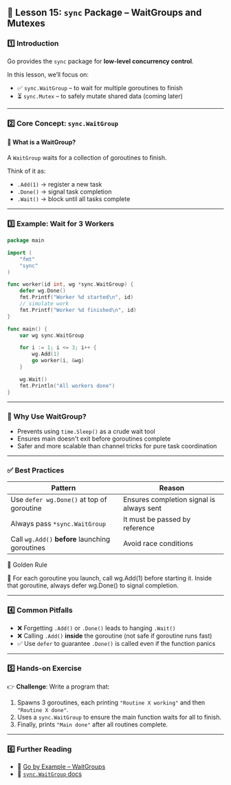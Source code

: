 ## **📌 Lesson 15: `sync` Package – WaitGroups and Mutexes**

### **1️⃣ Introduction**

Go provides the `sync` package for **low-level concurrency control**.

In this lesson, we’ll focus on:

* ✅ `sync.WaitGroup` – to wait for multiple goroutines to finish
* ⏳ `sync.Mutex` – to safely mutate shared data (coming later)

---

### **2️⃣ Core Concept: `sync.WaitGroup`**

#### 🔹 What is a WaitGroup?

A `WaitGroup` waits for a collection of goroutines to finish.

Think of it as:

* `.Add(1)` → register a new task
* `.Done()` → signal task completion
* `.Wait()` → block until all tasks complete

---

### **3️⃣ Example: Wait for 3 Workers**

```go
package main

import (
	"fmt"
	"sync"
)

func worker(id int, wg *sync.WaitGroup) {
	defer wg.Done()
	fmt.Printf("Worker %d started\n", id)
	// simulate work
	fmt.Printf("Worker %d finished\n", id)
}

func main() {
	var wg sync.WaitGroup

	for i := 1; i <= 3; i++ {
		wg.Add(1)
		go worker(i, &wg)
	}

	wg.Wait()
	fmt.Println("All workers done")
}
```

---

### 🔐 Why Use WaitGroup?

* Prevents using `time.Sleep()` as a crude wait tool
* Ensures main doesn't exit before goroutines complete
* Safer and more scalable than channel tricks for pure task coordination

---

### ✅ Best Practices

| Pattern                                         | Reason                                   |
| ----------------------------------------------- | ---------------------------------------- |
| Use `defer wg.Done()` at top of goroutine       | Ensures completion signal is always sent |
| Always pass `*sync.WaitGroup`                   | It must be passed by reference           |
| Call `wg.Add()` **before** launching goroutines | Avoid race conditions                    |

🔐 Golden Rule

🔁 For each goroutine you launch, call wg.Add(1) before starting it.
Inside that goroutine, always defer wg.Done() to signal completion.

---

### **4️⃣ Common Pitfalls**

- ❌ Forgetting `.Add()` or `.Done()` leads to hanging `.Wait()`
- ❌ Calling `.Add()` **inside** the goroutine (not safe if goroutine runs fast)
- ✅ Use `defer` to guarantee `.Done()` is called even if the function panics



---

### **5️⃣ Hands-on Exercise**

👉 **Challenge**: Write a program that:

1. Spawns 3 goroutines, each printing `"Routine X working"` and then `"Routine X done"`.
2. Uses a `sync.WaitGroup` to ensure the main function waits for all to finish.
3. Finally, prints `"Main done"` after all routines complete.

---

### **6️⃣ Further Reading**

- 📖 [Go by Example – WaitGroups](https://gobyexample.com/waitgroups)
- 📖 [`sync.WaitGroup` docs](https://pkg.go.dev/sync#WaitGroup)

